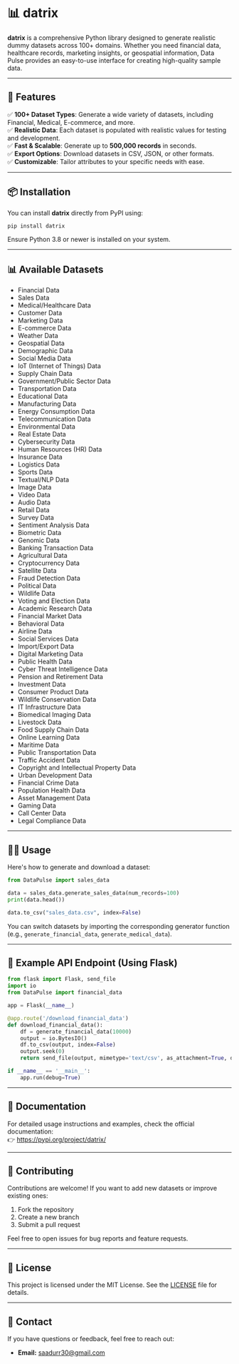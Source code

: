# 📊 datrix

**datrix** is a comprehensive Python library designed to generate realistic dummy datasets across 100+ domains. Whether you need financial data, healthcare records, marketing insights, or geospatial information, Data Pulse provides an easy-to-use interface for creating high-quality sample data.

---

## 🚀 Features

✅ **100+ Dataset Types**: Generate a wide variety of datasets, including Financial, Medical, E-commerce, and more.  
✅ **Realistic Data**: Each dataset is populated with realistic values for testing and development.  
✅ **Fast & Scalable**: Generate up to **500,000 records** in seconds.  
✅ **Export Options**: Download datasets in CSV, JSON, or other formats.  
✅ **Customizable**: Tailor attributes to your specific needs with ease.  

---

## 📦 Installation

You can install **datrix** directly from PyPI using:

```bash
pip install datrix
```

Ensure Python 3.8 or newer is installed on your system.

---

## 📊 Available Datasets

- Financial Data
- Sales Data
- Medical/Healthcare Data
- Customer Data
- Marketing Data
- E-commerce Data
- Weather Data
- Geospatial Data
- Demographic Data
- Social Media Data
- IoT (Internet of Things) Data
- Supply Chain Data
- Government/Public Sector Data
- Transportation Data
- Educational Data
- Manufacturing Data
- Energy Consumption Data
- Telecommunication Data
- Environmental Data
- Real Estate Data
- Cybersecurity Data
- Human Resources (HR) Data
- Insurance Data
- Logistics Data
- Sports Data
- Textual/NLP Data
- Image Data
- Video Data
- Audio Data
- Retail Data
- Survey Data
- Sentiment Analysis Data
- Biometric Data
- Genomic Data
- Banking Transaction Data
- Agricultural Data
- Cryptocurrency Data
- Satellite Data
- Fraud Detection Data
- Political Data
- Wildlife Data
- Voting and Election Data
- Academic Research Data
- Financial Market Data
- Behavioral Data
- Airline Data
- Social Services Data
- Import/Export Data
- Digital Marketing Data
- Public Health Data
- Cyber Threat Intelligence Data
- Pension and Retirement Data
- Investment Data
- Consumer Product Data
- Wildlife Conservation Data
- IT Infrastructure Data
- Biomedical Imaging Data
- Livestock Data
- Food Supply Chain Data
- Online Learning Data
- Maritime Data
- Public Transportation Data
- Traffic Accident Data
- Copyright and Intellectual Property Data
- Urban Development Data
- Financial Crime Data
- Population Health Data
- Asset Management Data
- Gaming Data
- Call Center Data
- Legal Compliance Data

---

## 🧑‍💻 Usage

Here's how to generate and download a dataset:

```python
from DataPulse import sales_data

data = sales_data.generate_sales_data(num_records=100)
print(data.head())

data.to_csv("sales_data.csv", index=False)
```

You can switch datasets by importing the corresponding generator function (e.g., `generate_financial_data`, `generate_medical_data`).

---

## 📂 Example API Endpoint (Using Flask)

```python
from flask import Flask, send_file
import io
from DataPulse import financial_data

app = Flask(__name__)

@app.route('/download_financial_data')
def download_financial_data():
    df = generate_financial_data(10000)
    output = io.BytesIO()
    df.to_csv(output, index=False)
    output.seek(0)
    return send_file(output, mimetype='text/csv', as_attachment=True, download_name='financial_data.csv')

if __name__ == '__main__':
    app.run(debug=True)
```

---

## 📘 Documentation

For detailed usage instructions and examples, check the official documentation:  
👉 https://pypi.org/project/datrix/

---

## 🤝 Contributing

Contributions are welcome! If you want to add new datasets or improve existing ones:
1. Fork the repository
2. Create a new branch
3. Submit a pull request

Feel free to open issues for bug reports and feature requests.

---

## 📜 License

This project is licensed under the MIT License. See the [LICENSE](LICENSE) file for details.

---

## 📧 Contact

If you have questions or feedback, feel free to reach out:
- **Email:** saadurr30@gmail.com

